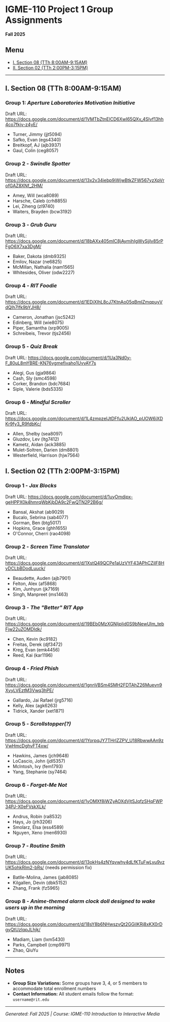 # IGME-110 Project 1 Group Assignments
**Fall 2025**

## Menu
- [I. Section 08 (TTh 8:00AM-9:15AM)](#ii-section-08-tth-800am-915am)
- [II. Section 02 (TTh 2:00PM-3:15PM)](#i-section-02-tth-200pm-315pm)  

---

## I. Section 08 (TTh 8:00AM-9:15AM)

### Group 1: *Aperture Laboratories Motivation Initiative*
Draft URL: https://docs.google.com/document/d/1VMTbZtnElCD6XwI65QXv_4SIvf13hh4co7fkjv-z4yE/
- Turner, Jimmy (jjt5094)
- Safko, Evan (egs4340)
- Breitkopf, AJ (ajb3937)
- Gaul, Colin (ceg8057)

### Group 2 - *Swindle Spotter*
Draft URL: https://docs.google.com/document/d/13x2v34iebp9jWjwBtkZFW567yzXpVrofGAZ8XNf_2HM/
- Amey, Will (wca8089)
- Harsche, Caleb (crh8855)
- Lei, Ziheng (zl9740)
- Waiters, Brayden (bcw3192)

### Group 3 - *Grub Guru*
Draft URL: https://docs.google.com/document/d/18bAXx405mIC8jAymihIgWySjjlv85rPFgO6X7xa3DgM/
- Baker, Dakota (dmb9325)
- Emilov, Nazar (ne6825)
- McMillan, Nathalia (nam1565)
- Whitesides, Oliver (odw2227)

### Group 4 - *RIT Foodie*
Draft URL: https://docs.google.com/document/d/1EDiXIhL8cJ7KtnAo05qBmIZmqpuyVdQlh7lfk9bYJH8/
- Cameron, Jonathan (jsc5242)
- Edinberg, Will (wie8075)
- Piper, Samantha (srp9005)
- Schreibeis, Trevor (tjs2456)

### Group 5 - *Quiz Break*
Draft URL: https://docs.google.com/document/d/1Ua3Nd0y-F_80uL8mYBRE-KN76vgmefjvaho1UvvAY7s
- Alegi, Gus (gja9864)
- Cash, Sly (smc4598)
- Corker, Brandon (bdc7684)
- Siple, Valerie (bds5335)

### Group 6 - *Mindful Scroller*
Draft URL: https://docs.google.com/document/d/1L4zmpzelJtDFfu2UklAO_pUOW6iXDKr9fy3_R9fdbKc/
- Allen, Shelby (sea8097)
- Gluzdov, Lev (ltg7412)
- Kametz, Aidan (ack3885)
- Mulet-Soltren, Darien (dm8801)
- Westerfield, Harrison (hjw7564)

## I. Section 02 (TTh 2:00PM-3:15PM)

### Group 1 - *Jax Blocks*
Draft URL: https://docs.google.com/document/d/1uyOmdjpx-geHPPX0k4hmrqWbKjbDA9c2FwQTN2P2B6g/
- Bansal, Akshat (ab9029)
- Bucalo, Sebrina (sab4077)
- Gorman, Ben (btg5017)
- Hopkins, Grace (ghh1655)
- O'Connor, Cherri (rao4098)

### Group 2 - *Screen Time Translator*
Draft URL: https://docs.google.com/document/d/1XstQ49QCPe1aUzVYF43APhCZiIF8HvDCLbBDodLuuck/
- Beaudette, Auden (ajb7901)
- Felton, Alex (af5868)
- Kim, Junhyun (jk7169)
- Singh, Manpreet (ms1463)

### Group 3 - *The "Better" RIT App*
Draft URL: https://docs.google.com/document/d/19BEb0MzXGNIjpljd0S9bNewUlm_tebFjw22uZOMDIdk/
- Chen, Kevin (kc9182)
- Freitas, Derek (djf3472)
- Kreg, Evan (emk4456)
- Reed, Kai (kar1196)

### Group 4 - *Fried Phish*
Draft URL: https://docs.google.com/document/d/1gnnVBSm4SMH2FDTAhZ26Muevn9XyyLVEztM3Vwq3hPE/
- Gallardo, Jai Rafael (jrg5716)
- Kelly, Alex (agk6263)
- Tidrick, Xander (xet1871)

### Group 5 - *Scrollstopper(?)*
Draft URL: https://docs.google.com/document/d/1YorpqJY7THrlZZPV_U18RbwwAAn9zVwHmcDghvFT4xw/
- Hawkins, James (jch9648)
- LoCascio, John (jdl5357)
- McIntosh, Ivy (fem1793)
- Yang, Stephanie (sy7464)

### Group 6 - *Forget-Me Not*
Draft URL: https://docs.google.com/document/d/1yOMXf8iWZyAOXdVjtSJqfzSHqFWP34PJ-X0eFVskXLk/
- Andrus, Robin (ra8532)
- Hays, Jo (jrh3206)
- Smolarz, Elsa (ess4589)
- Nguyen, Xeno (men6930)

### Group 7 - *Routine Smith*
Draft URL: https://docs.google.com/document/d/13okHs4zNYqvwhy4dLfKTuFwLyu9vzUK5ohkRlm2-bRs/ (needs permission fix)
- Batlle-Molina, James (jab8085)
- Kilgallen, Devin (dbk5152)
- Zhang, Frank (fz5965)

### Group 8 - *Anime-themed alarm clock doll designed to wake users up in the morning*
Draft URL: https://docs.google.com/document/d/18sY8b6NHwszvQt2GGiIKRj8xKX0rDgyQtUzIqpJLhjk/
- Madiam, Liam (lxm5430)
- Parks, Campbell (cmp9971)
- Zhao, QiuYu


---

## Notes

- **Group Size Variations:** Some groups have 3, 4, or 5 members to accommodate total enrollment numbers
- **Contact Information:** All student emails follow the format: `username@rit.edu`

---

*Generated: Fall 2025 | Course: IGME-110 Introduction to Interactive Media*
